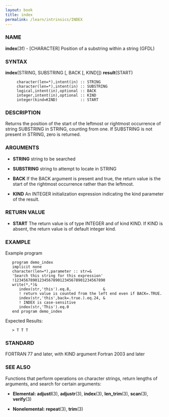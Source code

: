 ```yaml
---
layout: book
title: index
permalink: /learn/intrinsics/INDEX
---
```

### NAME

__index__(3f) - \[CHARACTER\] Position of a substring within a string
(GFDL)

### SYNTAX

__index__(STRING, SUBSTRING \[, BACK \[, KIND\]\]) __result__(START)

```
     character(len=*),intent(in) :: STRING
     character(len=*),intent(in) :: SUBSTRING
     logical,intent(in),optional :: BACK
     integer,intent(in),optional :: KIND
     integer(kind=KIND)          :: START
```

### DESCRIPTION

Returns the position of the start of the leftmost or rightmost
occurrence of string SUBSTRING in STRING, counting from one. If
SUBSTRING is not present in STRING, zero is returned.

### ARGUMENTS

  - __STRING__
    string to be searched

  - __SUBSTRING__
    string to attempt to locate in STRING

  - __BACK__
    If the BACK argument is present and true, the return value is the
    start of the rightmost occurrence rather than the leftmost.

  - __KIND__
    An INTEGER initialization expression indicating the kind parameter
    of the result.

### RETURN VALUE

  - __START__
    The return value is of type INTEGER and of kind KIND. If KIND is
    absent, the return value is of default integer kind.

### EXAMPLE

Example program

```
   program demo_index
   implicit none
   character(len=*),parameter :: str=&
   'Search this string for this expression'
   !1234567890123456789012345678901234567890
   write(*,*)&
      index(str,'this').eq.8,              &
      ! return value is counted from the left end even if BACK=.TRUE.
      index(str,'this',back=.true.).eq.24, &
      ! INDEX is case-sensitive
      index(str,'This').eq.0
   end program demo_index
```

Expected Results:

```
   > T T T
```

### STANDARD

FORTRAN 77 and later, with KIND argument Fortran 2003
and later

### SEE ALSO

Functions that perform operations on character strings, return lengths
of arguments, and search for certain arguments:

  - __Elemental:__
    __adjustl__(3), __adjustr__(3), __index__(3), __len\_trim__(3),
    __scan__(3), __verify__(3)

  - __Nonelemental:__
    __repeat__(3), __trim__(3)
